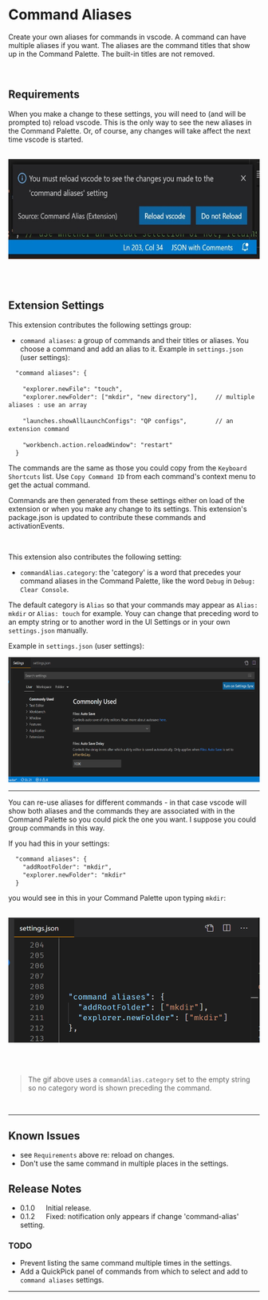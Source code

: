 # Command Aliases  

  Create your own aliases for commands in vscode.  A command can have multiple aliases if you want.  The aliases are the command titles that show up in the Command Palette.  The built-in titles are not removed.  

  <br/>

## Requirements

When you make a change to these settings, you will need to (and will be prompted to) reload vscode.  This is the only way to see the new aliases in the Command Palette.  Or, of course, any changes will take affect the next time vscode is started.

<br/>

<img src="https://github.com/ArturoDent/command-alias/blob/master/images/reloadNotification.jpg?raw=true" width="625" height="200" alt="Keybindings shortcuts demo"/>

<br/><br/>

## Extension Settings  

This extension contributes the following settings group:

* `command aliases`: a group of commands and their titles or aliases.  You choose a command and add an alias to it.  Example in `settings.json` (user settings): 

```jsonc
  "command aliases": {
                                                      
    "explorer.newFile": "touch",
    "explorer.newFolder": ["mkdir", "new directory"],     // multiple aliases : use an array  

    "launches.showAllLaunchConfigs": "QP configs",        // an extension command  

    "workbench.action.reloadWindow": "restart"
  }
  ```
The commands are the same as those you could copy from the `Keyboard Shortcuts` list.  Use `Copy Command ID` from each command's context menu to get the actual command.

Commands are then generated from these settings either on load of the extension or when you make any change to its settings.  This extension's package.json is updated to contribute these commands and activationEvents.

<br/>

This extension also contributes the following setting:

* `commandAlias.category`: the 'category' is a word that precedes your command aliases in the Command Palette, like the word `Debug` in `Debug: Clear Console`.  

The default category is `Alias` so that your commands may appear as `Alias: mkdir` or `Alias: touch` for example.  Youy can change that preceding word to an empty string or to another word in the UI Settings or in your own `settings.json` manually.

Example in `settings.json` (user settings): 

<img src="https://github.com/ArturoDent/command-alias/blob/master/images/settingsDemo.gif?raw=true" width="725" height="250" alt="settings demo"/>

-----------

You can re-use aliases for different commands - in that case vscode will show both aliases and the commands they are associated with in the Command Palette so you could pick the one you want.  I suppose you could group commands in this way.

If you had this in your settings:  

```jsonc
  "command aliases": {
    "addRootFolder": "mkdir",
    "explorer.newFolder": "mkdir"
  }
  ```

  you would see in this in your Command Palette upon typing `mkdir`:  

  <br/>

<img src="https://github.com/ArturoDent/command-alias/blob/master/images/commandPaletteWithDuplicateAliasess.gif?raw=true" width="725" height="250" alt="Keybindings shortcuts demo"/>

<br/><br/>

> The gif above uses a `commandAlias.category` set to the empty string so no category word is shown preceding the command.
<br/> 

-----------

## Known Issues  

* see `Requirements` above re: reload on changes.
* Don't use the same command in multiple places in the settings.


## Release Notes  

* 0.1.0 &emsp;  Initial release.
* 0.1.2 &emsp;  Fixed: notification only appears if change 'command-alias' setting.  

### TODO

* Prevent listing the same command multiple times in the settings.
* Add a QuickPick panel of commands from which to select and add to `command aliases` settings.


-----------------------------------------------------------------------------------------------------------